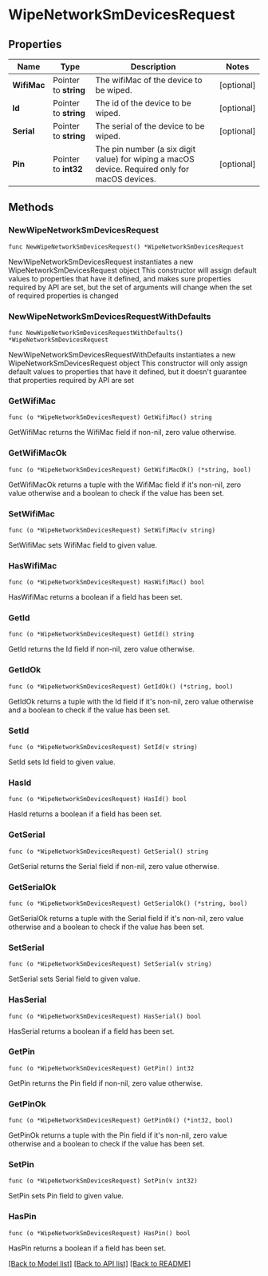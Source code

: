 # WipeNetworkSmDevicesRequest

## Properties

Name | Type | Description | Notes
------------ | ------------- | ------------- | -------------
**WifiMac** | Pointer to **string** | The wifiMac of the device to be wiped. | [optional] 
**Id** | Pointer to **string** | The id of the device to be wiped. | [optional] 
**Serial** | Pointer to **string** | The serial of the device to be wiped. | [optional] 
**Pin** | Pointer to **int32** | The pin number (a six digit value) for wiping a macOS device. Required only for macOS devices. | [optional] 

## Methods

### NewWipeNetworkSmDevicesRequest

`func NewWipeNetworkSmDevicesRequest() *WipeNetworkSmDevicesRequest`

NewWipeNetworkSmDevicesRequest instantiates a new WipeNetworkSmDevicesRequest object
This constructor will assign default values to properties that have it defined,
and makes sure properties required by API are set, but the set of arguments
will change when the set of required properties is changed

### NewWipeNetworkSmDevicesRequestWithDefaults

`func NewWipeNetworkSmDevicesRequestWithDefaults() *WipeNetworkSmDevicesRequest`

NewWipeNetworkSmDevicesRequestWithDefaults instantiates a new WipeNetworkSmDevicesRequest object
This constructor will only assign default values to properties that have it defined,
but it doesn't guarantee that properties required by API are set

### GetWifiMac

`func (o *WipeNetworkSmDevicesRequest) GetWifiMac() string`

GetWifiMac returns the WifiMac field if non-nil, zero value otherwise.

### GetWifiMacOk

`func (o *WipeNetworkSmDevicesRequest) GetWifiMacOk() (*string, bool)`

GetWifiMacOk returns a tuple with the WifiMac field if it's non-nil, zero value otherwise
and a boolean to check if the value has been set.

### SetWifiMac

`func (o *WipeNetworkSmDevicesRequest) SetWifiMac(v string)`

SetWifiMac sets WifiMac field to given value.

### HasWifiMac

`func (o *WipeNetworkSmDevicesRequest) HasWifiMac() bool`

HasWifiMac returns a boolean if a field has been set.

### GetId

`func (o *WipeNetworkSmDevicesRequest) GetId() string`

GetId returns the Id field if non-nil, zero value otherwise.

### GetIdOk

`func (o *WipeNetworkSmDevicesRequest) GetIdOk() (*string, bool)`

GetIdOk returns a tuple with the Id field if it's non-nil, zero value otherwise
and a boolean to check if the value has been set.

### SetId

`func (o *WipeNetworkSmDevicesRequest) SetId(v string)`

SetId sets Id field to given value.

### HasId

`func (o *WipeNetworkSmDevicesRequest) HasId() bool`

HasId returns a boolean if a field has been set.

### GetSerial

`func (o *WipeNetworkSmDevicesRequest) GetSerial() string`

GetSerial returns the Serial field if non-nil, zero value otherwise.

### GetSerialOk

`func (o *WipeNetworkSmDevicesRequest) GetSerialOk() (*string, bool)`

GetSerialOk returns a tuple with the Serial field if it's non-nil, zero value otherwise
and a boolean to check if the value has been set.

### SetSerial

`func (o *WipeNetworkSmDevicesRequest) SetSerial(v string)`

SetSerial sets Serial field to given value.

### HasSerial

`func (o *WipeNetworkSmDevicesRequest) HasSerial() bool`

HasSerial returns a boolean if a field has been set.

### GetPin

`func (o *WipeNetworkSmDevicesRequest) GetPin() int32`

GetPin returns the Pin field if non-nil, zero value otherwise.

### GetPinOk

`func (o *WipeNetworkSmDevicesRequest) GetPinOk() (*int32, bool)`

GetPinOk returns a tuple with the Pin field if it's non-nil, zero value otherwise
and a boolean to check if the value has been set.

### SetPin

`func (o *WipeNetworkSmDevicesRequest) SetPin(v int32)`

SetPin sets Pin field to given value.

### HasPin

`func (o *WipeNetworkSmDevicesRequest) HasPin() bool`

HasPin returns a boolean if a field has been set.


[[Back to Model list]](../README.md#documentation-for-models) [[Back to API list]](../README.md#documentation-for-api-endpoints) [[Back to README]](../README.md)


